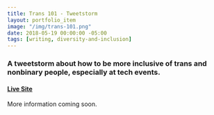 ```yaml
---
title: Trans 101 - Tweetstorm
layout: portfolio_item
image: "/img/trans-101.png"
date: 2018-05-19 00:00:00 -05:00
tags: [writing, diversity-and-inclusion]
---
```


### A tweetstorm about how to be more inclusive of trans and nonbinary people, especially at tech events.
#### [Live Site](https://twitter.com/sublimemarch/status/998056529126277120)

More information coming soon.
